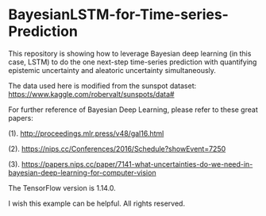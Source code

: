 # BayesianLSTM-for-Time-series-Prediction
This repository is showing how to leverage Bayesian deep learning (in this case, LSTM) to do the one next-step time-series prediction with quantifying epistemic uncertainty and aleatoric uncertainty simultaneously.

The data used here is modified from the sunspot dataset: https://www.kaggle.com/robervalt/sunspots/data#

For further reference of Bayesian Deep Learning, please refer to these great papers:

  (1). http://proceedings.mlr.press/v48/gal16.html
  
  (2). https://nips.cc/Conferences/2016/Schedule?showEvent=7250
  
  (3). https://papers.nips.cc/paper/7141-what-uncertainties-do-we-need-in-bayesian-deep-learning-for-computer-vision

The TensorFlow version is 1.14.0.

I wish this example can be helpful. All rights reserved.
